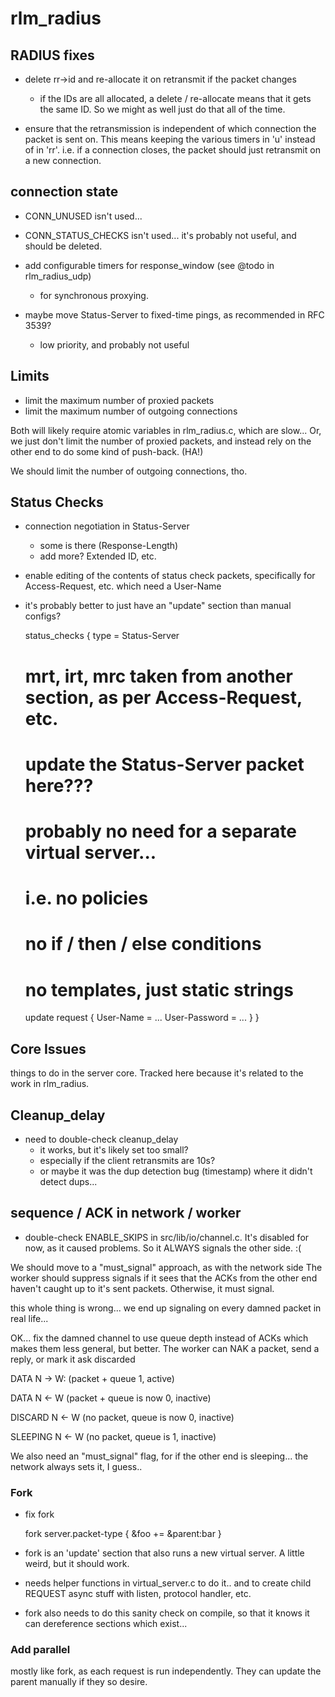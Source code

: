# rlm_radius

## RADIUS fixes

* delete rr->id and re-allocate it on retransmit if the packet changes
  * if the IDs are all allocated, a delete / re-allocate means that it
    gets the same ID.  So we might as well just do that all of the time.

* ensure that the retransmission is independent of which connection
  the packet is sent on.  This means keeping the various timers in 'u'
  instead of in 'rr'.  i.e. if a connection closes, the packet should
  just retransmit on a new connection.

## connection state

* CONN_UNUSED isn't used...

* CONN_STATUS_CHECKS isn't used... it's probably not useful, and
  should be deleted.

* add configurable timers for response_window (see @todo in rlm_radius_udp)
  * for synchronous proxying.

* maybe move Status-Server to fixed-time pings, as recommended in RFC 3539?
  * low priority, and probably not useful

## Limits

* limit the maximum number of proxied packets
* limit the maximum number of outgoing connections

Both will likely require atomic variables in rlm_radius.c, which are
slow...  Or, we just don't limit the number of proxied packets, and
instead rely on the other end to do some kind of push-back.  (HA!)

We should limit the number of outgoing connections, tho.

## Status Checks
    
* connection negotiation in Status-Server
  * some is there (Response-Length)
  * add more?  Extended ID, etc.

* enable editing of the contents of status check packets, specifically
  for Access-Request, etc. which need a User-Name

* it's probably better to just have an "update" section than manual
  configs?

    status_checks {
	type = Status-Server 
	# mrt, irt, mrc taken from another section, as per Access-Request, etc.
	
	# update the Status-Server packet here???
	# probably no need for a separate virtual server...
	# i.e. no policies
	# no if / then / else conditions
	# no templates, just static strings
	update request {
		User-Name = ...
		User-Password = ...
	}
    }


## Core Issues

things to do in the server core.  Tracked here because it's related to
the work in rlm_radius.

## Cleanup_delay

* need to double-check cleanup_delay
  * it works, but it's likely set too small?
  * especially if the client retransmits are 10s?
  * or maybe it was the dup detection bug (timestamp) where it didn't detect dups...

## sequence / ACK in network / worker

* double-check ENABLE_SKIPS in src/lib/io/channel.c.  It's disabled
  for now, as it caused problems.  So it ALWAYS signals the other side. :(

We should move to a "must_signal" approach, as with the network side
The worker should suppress signals if it sees that the ACKs from the
other end haven't caught up to it's sent packets.  Otherwise, it must
signal.

this whole thing is wrong... we end up signaling on every damned packet in real life...

OK... fix the damned channel to use queue depth instead of ACKs
which makes them less general, but better.  The worker can NAK a packet, send a reply, or mark it ask discarded

DATA		N -> W: (packet + queue 1, active)

DATA		N <- W (packet + queue is now 0, inactive)

DISCARD		N <- W (no packet, queue is now 0, inactive)

SLEEPING	N <- W (no packet, queue is 1, inactive)

We also need an "must_signal" flag, for if the other end is
sleeping... the network always sets it, I guess..

### Fork

* fix fork

    fork server.packet-type {
        &foo += &parent:bar
    }

* fork is an 'update' section that also runs a new virtual server.  A
  little weird, but it should work.

* needs helper functions in virtual_server.c to do it.. and to create
  child REQUEST async stuff with listen, protocol handler, etc.

* fork also needs to do this sanity check on compile, so that it knows
  it can dereference sections which exist...

### Add parallel

mostly like fork, as each request is run independently.  They can
update the parent manually if they so desire.
